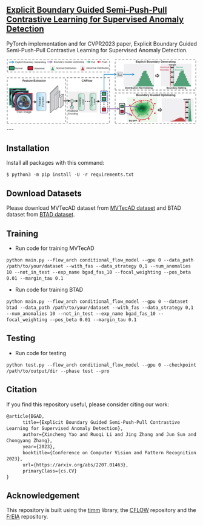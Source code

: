 ## [Explicit Boundary Guided Semi-Push-Pull Contrastive Learning for Supervised Anomaly Detection](https://arxiv.org/abs/2207.01463)

PyTorch implementation and for CVPR2023 paper, Explicit Boundary Guided Semi-Push-Pull Contrastive Learning for Supervised Anomaly Detection.


<img src="./BGAD-framework.jpg" width="800">
---

## Installation
Install all packages with this command:
```
$ python3 -m pip install -U -r requirements.txt
```

## Download Datasets
Please download MVTecAD dataset from [MVTecAD dataset](https://www.mvtec.com/de/unternehmen/forschung/datasets/mvtec-ad/) and BTAD dataset from [BTAD dataset](http://avires.dimi.uniud.it/papers/btad/btad.zip).


## Training
- Run code for training MVTecAD
```
python main.py --flow_arch conditional_flow_model --gpu 0 --data_path /path/to/your/dataset --with_fas --data_strategy 0,1 --num_anomalies 10 --not_in_test --exp_name bgad_fas_10 --focal_weighting --pos_beta 0.01 --margin_tau 0.1
```
- Run code for training BTAD
```
python main.py --flow_arch conditional_flow_model --gpu 0 --dataset btad --data_path /path/to/your/dataset --with_fas --data_strategy 0,1 --num_anomalies 10 --not_in_test --exp_name bgad_fas_10 --focal_weighting --pos_beta 0.01 --margin_tau 0.1
```

## Testing
- Run code for testing
```
python test.py --flow_arch conditional_flow_model --gpu 0 --checkpoint /path/to/output/dir --phase test --pro 
```


## Citation

If you find this repository useful, please consider citing our work:
```
@article{BGAD,
      title={Explicit Boundary Guided Semi-Push-Pull Contrastive Learning for Supervised Anomaly Detection}, 
      author={Xincheng Yao and Ruoqi Li and Jing Zhang and Jun Sun and Chongyang Zhang},
      year={2023},
      booktitle={Conference on Computer Vision and Pattern Recognition 2023},
      url={https://arxiv.org/abs/2207.01463},
      primaryClass={cs.CV}
}
```

## Acknowledgement

This repository is built using the [timm](https://github.com/rwightman/pytorch-image-models) library, the [CFLOW](https://github.com/gudovskiy/cflow-ad) repository and the [FrEIA](https://github.com/VLL-HD/FrEIA) repository.


